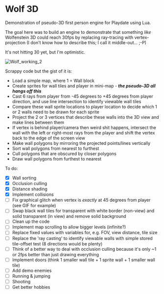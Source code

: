 # Wolf 3D
Demonstration of pseudo-3D first person engine for Playdate using Lua.

The goal here was to build an engine to demonstrate that something _like_ Wolfenstein 3D could reach 30fps by replacing ray-tracing with vertex-projection (I don't know how to describe this; I call it middle-out... ;-P)

It's not hitting 30 yet, but I'm optimistic.

![Wolf_working_2](https://user-images.githubusercontent.com/79881777/184538742-9b8b7a6c-8394-4648-9e85-815616f580a9.gif)

Scrappy code but the gist of it is:
* Load a simple map, where 1 = Wall block
* Create sprites for wall tiles and player in mini-map - **_the pseudo-3D all hangs off this_**
* Cast 6 rays from player from -45 degrees to +45 degrees from player direction, and use line intersection to identify viewable wall tiles
* Compare these wall sprite locations to player location to decide which 1 or 2 walls need to be drawn for each sprite
* Project the 2 or 3 vertices that describe these walls into the 3D view and make lines between them
* If vertex is behind player/camera then weird shit happens, intersect the wall with the left or right-most rays from the player and shift the vertex back to the edge of the screen view
* Make wall polygons by mirroring the projected points/lines vertically
* Sort wall polygons from nearest to furthest
* Cull polygons that are obscured by closer polygons 
* Draw wall polygons from furthest to nearest

To do:
- [X] Wall sorting
- [X] Occlusion culling
- [X] Distance shading
- [X] Implement collisions
- [ ] Fix graphical glitch when vertex is _exactly_ at 45 degrees from player (see GIF for example)
- [ ] Swap black wall tiles for transparent with white border (non-view) and solid transparent (in view) and remove solid background
- [ ] Clean up the code
- [ ] Implement map scrolling to allow bigger levels (infinite?)
- [ ] Replace fixed values with variables for, e.g. FOV, view distance, tile size
- [ ] Replace the 'ray casting' to identify viewable walls with simple stored tile-offset test (8 directions would be plenty)
- [ ] Think of a better way to deal with occlusion culling because it's only ~1 or 2fps better than just drawing everything
- [ ] Implement doors (think 1 smaller wall tile + 1 sprite wall + 1 smaller wall tile)
- [ ] Add demo enemies
- [ ] Running & jumping
- [ ] Shooting
- [ ] Get better hobbies

